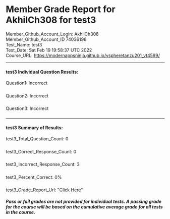 # Member Grade Report for AkhilCh308 for test3  
   
Member_Github_Account_Login: AkhilCh308  
Member_Github_Account_ID 74036196  
Test_Name: test3  
Test_Date: Sat Feb 19 19:58:37 UTC 2022  
Course_URL: https://modernappsninja.github.io/vspheretanzu201_vt4599/  
   
---  
#### test3 Individual Question Results:  
Question1: Incorrect  
#####  
Question2: Incorrect  
#####  
Question3: Incorrect  
#####  
---  
#### test3 Summary of Results:  
test3_Total_Question_Count: 0  
#####  
test3_Correct_Response_Count: 0  
#####  
test3_Incorrect_Response_Count: 3  
#####  
test3_Percent_Correct: 0%  
#####  
test3_Grade_Report_Url: "[Click Here](https://github.com/modernappsninjas/AkhilCh308/blob/main/static/userdata/courses/vspheretanzu201_vt4599/grade_report.pr495.test3.md)"
##### Pass or fail grades are not provided for individual tests. A passing grade for the course will be based on the cumulative average grade for all tests in the course.  
